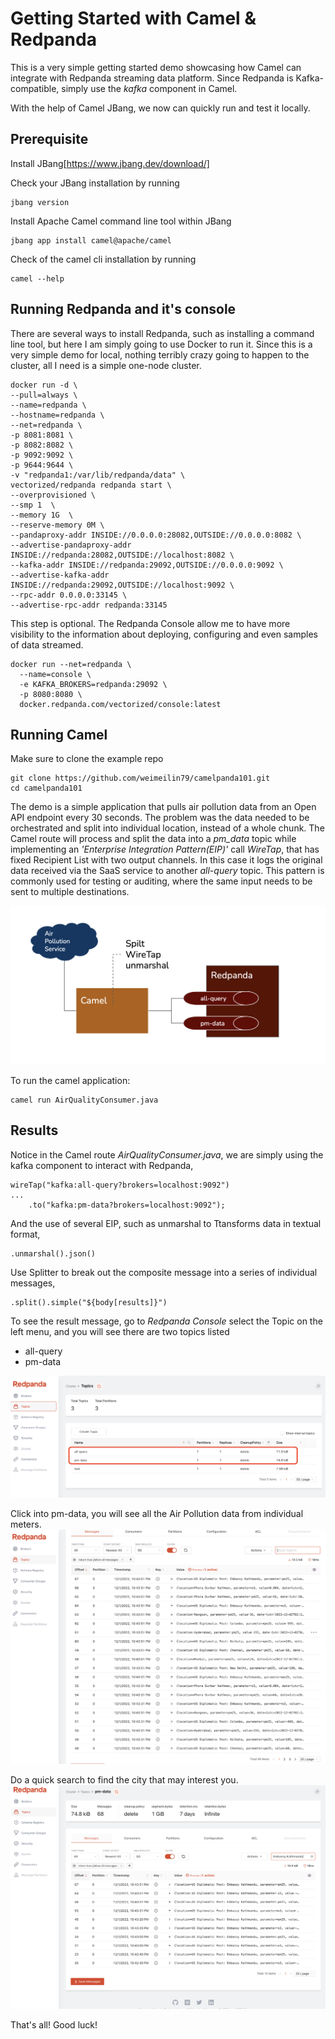 # Getting Started with Camel & Redpanda

This is a very simple getting started demo showcasing how Camel can integrate with Redpanda streaming data platform. 
Since Redpanda is Kafka-compatible, simply use the _kafka_ component in Camel. 

With the help of Camel JBang, we now can quickly run and test it locally. 


## Prerequisite
Install JBang[https://www.jbang.dev/download/] 

Check your JBang installation by running 

```
jbang version
```

Install Apache Camel command line tool within JBang

```
jbang app install camel@apache/camel
```

Check of the camel cli installation by running 
```
camel --help
```

## Running Redpanda and it's console

There are several ways to install Redpanda, such as installing a command line tool, but here I am simply going to use Docker to run it. 
Since this is a very simple demo for local, nothing terribly crazy going to happen to the cluster, all I need is a simple one-node cluster.

```
docker run -d \
--pull=always \
--name=redpanda \
--hostname=redpanda \
--net=redpanda \
-p 8081:8081 \
-p 8082:8082 \
-p 9092:9092 \
-p 9644:9644 \
-v "redpanda1:/var/lib/redpanda/data" \
vectorized/redpanda redpanda start \
--overprovisioned \
--smp 1  \
--memory 1G  \
--reserve-memory 0M \
--pandaproxy-addr INSIDE://0.0.0.0:28082,OUTSIDE://0.0.0.0:8082 \
--advertise-pandaproxy-addr INSIDE://redpanda:28082,OUTSIDE://localhost:8082 \
--kafka-addr INSIDE://redpanda:29092,OUTSIDE://0.0.0.0:9092 \
--advertise-kafka-addr INSIDE://redpanda:29092,OUTSIDE://localhost:9092 \
--rpc-addr 0.0.0.0:33145 \
--advertise-rpc-addr redpanda:33145
```

This step is optional. 
The Redpanda Console allow me to have more visibility to the information about deploying, configuring and even samples of data streamed. 

```
docker run --net=redpanda \
  --name=console \
  -e KAFKA_BROKERS=redpanda:29092 \
  -p 8080:8080 \
  docker.redpanda.com/vectorized/console:latest
```

## Running Camel

Make sure to clone the example repo

```
git clone https://github.com/weimeilin79/camelpanda101.git
cd camelpanda101
```

The demo is a simple application that pulls air pollution data from an Open API endpoint every 30 seconds. The problem was the data needed to be orchestrated and split into individual location, instead of a whole chunk. The Camel route will process and split the data into a _pm_data_ topic while implementing an _'Enterprise Integration Pattern(EIP)'_ call *WireTap*, that has fixed Recipient List with two output channels. In this case it logs the original data received via the SaaS service to another _all-query_ topic. This pattern is commonly used for testing or auditing, where the same input needs to be sent to multiple destinations. 

![Console Topic](pic/overview.png)

To run the camel application:
```
camel run AirQualityConsumer.java
```

## Results

Notice in the Camel route _AirQualityConsumer.java_, we are simply using the kafka component to interact with Redpanda,

```
wireTap("kafka:all-query?brokers=localhost:9092")
...
    .to("kafka:pm-data?brokers=localhost:9092");
```

And the use of several EIP, such as unmarshal to Ttansforms data in textual format, 
```
.unmarshal().json()
```


Use Splitter to break out the composite message into a series of individual messages, 
```
.split().simple("${body[results]}")
```

To see the result message, go to *Redpanda Console* select the Topic on the left menu, and you will see there are two topics listed 
- all-query
- pm-data

![Console Topic](pic/topic.png)

Click into pm-data, you will see all the Air Pollution data from individual meters. 
![Console Topic](pic/msg-pm-data.png)

Do a quick search to find the city that may interest you. 
![Console Topic](pic/msg-search.png)


That's all! Good luck! 